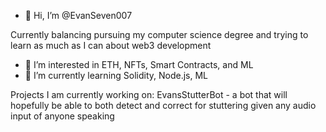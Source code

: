 - 👋 Hi, I’m @EvanSeven007

Currently balancing pursuing my computer science degree and trying to learn as much as I can about web3 development

- 👀 I’m interested in ETH, NFTs, Smart Contracts, and ML
- 🌱 I’m currently learning Solidity, Node.js, ML

Projects I am currently working on: 
EvansStutterBot - a bot that will hopefully be able to both detect and correct for stuttering given any audio input of anyone speaking

<!---
EvanSeven007/EvanSeven007 is a ✨ special ✨ repository because its `README.md` (this file) appears on your GitHub profile.
You can click the Preview link to take a look at your changes.
--->
